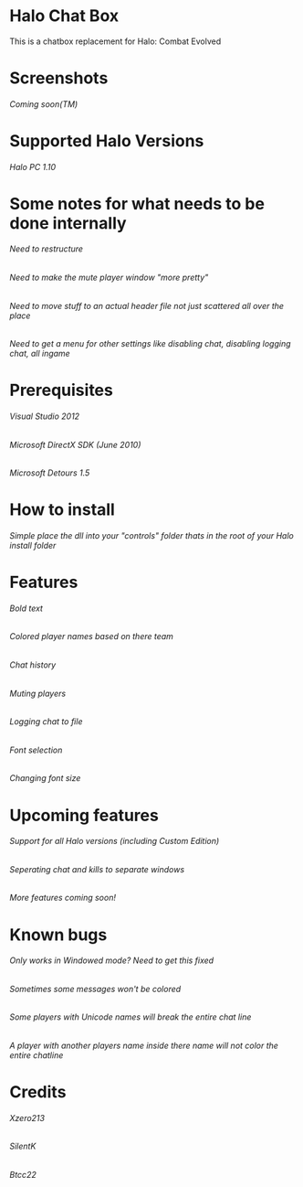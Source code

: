 # Halo Chat Box
This is a chatbox replacement for Halo: Combat Evolved

# Screenshots

###### Coming soon(TM)

# Supported Halo Versions

###### Halo PC 1.10

# Some notes for what needs to be done internally

###### Need to restructure

###### Need to make the mute player window "more pretty"

###### Need to move stuff to an actual header file not just scattered all over the place

###### Need to get a menu for other settings like disabling chat, disabling logging chat, all ingame

# Prerequisites

###### Visual Studio 2012

###### Microsoft DirectX SDK (June 2010)

###### Microsoft Detours 1.5

# How to install

###### Simple place the dll into your "controls" folder thats in the root of your Halo install folder

# Features

######  Bold text

######  Colored player names based on there team

######  Chat history

######  Muting players

######  Logging chat to file

###### Font selection

###### Changing font size

# Upcoming features

######  Support for all Halo versions (including Custom Edition)

######  Seperating chat and kills to separate windows

###### More features coming soon!


# Known bugs

###### Only works in Windowed mode? Need to get this fixed

###### Sometimes some messages won't be colored

###### Some players with Unicode names will break the entire chat line

###### A player with another players name inside there name will not color the entire chatline

# Credits

###### Xzero213

###### SilentK

###### Btcc22

